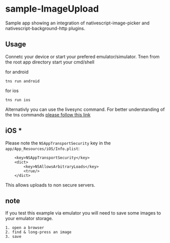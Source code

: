 # sample-ImageUpload
Sample app showing an integration of nativescript-image-picker and nativescript-background-http plugins.

## Usage

Connetc your device or start your prefered emulator/simulator.
Tnen from the root app directory start your cmd/shell

for android
```
tns run android
```

for ios
```
tns run ios
```
Alternativly you can use the livesync command.
For better understanding of the tns commands [please follow this link](http://docs.nativescript.org/start/getting-started#development-workflow)

## iOS * 
Please note the `NSAppTransportSecurity` key in the `app/App_Resources/iOS/Info.plist`:
```
	<key>NSAppTransportSecurity</key>
	<dict>
		<key>NSAllowsArbitraryLoads</key>
		<true/>
	</dict>
```
This allows uploads to non secure servers.

## note

If you test this example via emulator you will need to save some images to your emulator storage.
```
1. open a browser 
2. find & long-press an image 
3. save
```
